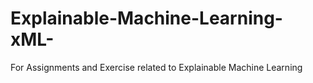 # Explainable-Machine-Learning-xML-
For Assignments and Exercise related to Explainable Machine Learning
